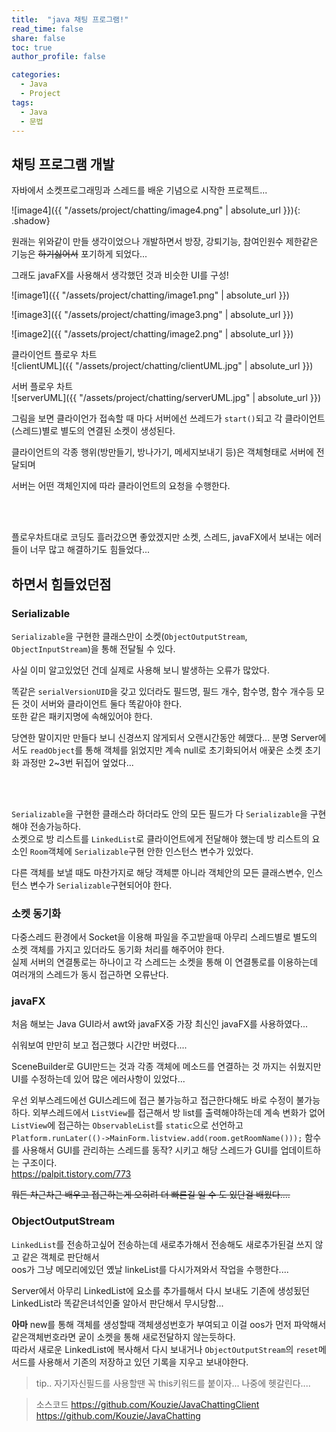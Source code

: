 ```yaml
---
title:  "java 채팅 프로그램!"
read_time: false
share: false
toc: true
author_profile: false

categories:
  - Java
  - Project
tags:
  - Java
  - 문법
---
```


## 채팅 프로그램 개발

자바에서 소켓프로그래밍과 스레드를 배운 기념으로 시작한 프로젝트...  


![image4]({{ "/assets/project/chatting/image4.png" | absolute_url }}){: .shadow}  

원래는 위와같이 만들 생각이었으나 개발하면서 방장, 강퇴기능, 참여인원수 제한같은 기능은 ~~하기싫어서~~ 포기하게 되었다...

그래도 javaFX를 사용해서 생각했던 것과 비슷한 UI를 구성!


![image1]({{ "/assets/project/chatting/image1.png" | absolute_url }})  


![image3]({{ "/assets/project/chatting/image3.png" | absolute_url }})  

![image2]({{ "/assets/project/chatting/image2.png" | absolute_url }})  



클라이언트 플로우 차트   
![clientUML]({{ "/assets/project/chatting/clientUML.jpg" | absolute_url }})  



서버 플로우 차트  
![serverUML]({{ "/assets/project/chatting/serverUML.jpg" | absolute_url }})   



그림을 보면 클라이언가 접속할 때 마다 서버에선 쓰레드가 `start()`되고 각 클라이언트(스레드)별로 별도의 연결된 소켓이 생성된다.  

클라이언트의 각종 행위(방만들기, 방나가기, 메세지보내기 등)은 객체형태로 서버에 전달되며  

서버는 어떤 객체인지에 따라 클라이언트의 요청을 수행한다.  

<br><br>

플로우차트대로 코딩도 흘러갔으면 좋았겠지만 소켓, 스레드, javaFX에서 보내는 에러들이 너무 많고 해결하기도 힘들었다...


## 하면서 힘들었던점

### Serializable

`Serializable`을 구현한 클래스만이 소켓(`ObjectOutputStream`, `ObjectInputStream`)을 통해 전달될 수 있다.  

사실 이미 알고있었던 건데 실제로 사용해 보니 발생하는 오류가 많았다.

똑같은 `serialVersionUID`을 갖고 있더라도 필드명, 필드 개수, 함수명, 함수 개수등 모든 것이 서버와 클라이언트 둘다 똑같아야 한다.  
또한 같은 패키지명에 속해있어야 한다.  

당연한 말이지만 만들다 보니 신경쓰지 않게되서 오랜시간동안 헤맸다...
분명 Server에서도 `readObject`를 통해 객체를 읽었지만 계속 null로 초기화되어서 애꿎은 소켓 초기화 과정만 2~3번 뒤집어 엎었다...

<br><br>

`Serializable`을 구현한 클래스라 하더라도 안의 모든 필드가 다 `Serializable`을 구현해야 전송가능하다.  
소켓으로 방 리스트를 `LinkedList`로 클라이언트에게 전달해야 했는데 방 리스트의 요소인 `Room`객체에 `Serializable`구현 안한 인스턴스 변수가 있었다.  

다른 객체를 보낼 때도 마찬가지로 해당 객체뿐 아니라 객체안의 모든 클래스변수, 인스턴스 변수가 `Serializable`구현되어야 한다.  


### 소켓 동기화

다중스레드 환경에서 Socket을 이용해 파일을 주고받을때 아무리 스레드별로 별도의 소켓 객체를 가지고 있더라도 동기화 처리를 해주어야 한다.  
실제 서버의 연결통로는 하나이고 각 스레드는 소켓을 통해 이 연결통로를 이용하는데 여러개의 스레드가 동시 접근하면 오류난다.  




### javaFX

처음 해보는 Java GUI라서 awt와 javaFX중 가장 최신인 javaFX를 사용하였다...

쉬워보여 만만히 보고 접근했다 시간만 버렸다....

SceneBuilder로 GUI만드는 것과 각종 객체에 메소드를 연결하는 것 까지는 쉬웠지만 UI를 수정하는데 있어 많은 에러사항이 있었다...


우선 외부스레드에선 GUI스레드에 접근 불가능하고 접근한다해도 바로 수정이 불가능하다.
외부스레드에서 `ListView`를 접근해서 방 list를 출력해야하는데 계속 변화가 없어 `ListView`에 접근하는 `ObservableList`를 `static`으로 선언하고
`Platform.runLater(()->MainForm.listview.add(room.getRoomName()));` 함수를 사용해서 GUI를 관리하는 스레드를 동작? 시키고 해당 스레드가 GUI를 업데이트하는 구조이다.  
https://palpit.tistory.com/773

~~뭐든 차근차근 배우고 접근하는게 오히려 더 빠른길 일 수 도 있단걸 배웠다....~~

### ObjectOutputStream

`LinkedList`를 전송하고싶어 전송하는데 새로추가해서 전송해도 새로추가된걸 쓰지 않고 같은 객체로 판단해서  
oos가 그냥 메모리에있던 옜날 linkeList를 다시가져와서 작업을 수행한다....  

Server에서 아무리 LinkedList에 요소를 추가를해서 다시 보내도 기존에 생성됬던 LinkedList라 똑같은녀석인줄 알아서 판단해서 무시당함...  

**아마** new를 통해 객체를 생성할때 객체생성번호가 부여되고 이걸 oos가 먼저 파악해서 같은객체번호라면 궅이 소켓을 통해 새로전달하지 않는듯하다.  
따라서 새로운 LinkedList에 복사해서 다시 보내거나 `ObjectOutputStream`의 `reset`메서드를 사용해서 기존의 저장하고 있던 기록을 지우고 보내야한다.

> tip.. 자기자신필드를 사용할땐 꼭 this키워드를 붙이자... 나중에 헷갈린다....

>소스코드
https://github.com/Kouzie/JavaChattingClient
https://github.com/Kouzie/JavaChatting